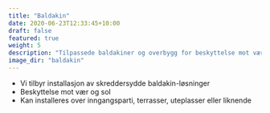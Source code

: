 ```yaml
---
title: "Baldakin"
date: 2020-06-23T12:33:45+10:00
draft: false
featured: true
weight: 5
description: "Tilpassede baldakiner og overbygg for beskyttelse mot vær og vind"
image_dir: "baldakin"
---
```


- Vi tilbyr installasjon av skreddersydde baldakin-løsninger
- Beskyttelse mot vær og sol
- Kan installeres over inngangsparti, terrasser, uteplasser eller liknende
